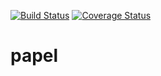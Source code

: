 [![Build Status](https://travis-ci.com/brianineza01/papel.svg?branch=Develop)](https://travis-ci.com/brianineza01/papel)   [![Coverage Status](https://coveralls.io/repos/github/brianineza01/papel/badge.svg?branch=ch-config-travis)](https://coveralls.io/github/brianineza01/papel?branch=Develop)
# papel
